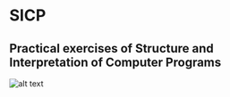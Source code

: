 # SICP
## Practical exercises of Structure and Interpretation of Computer Programs
![alt text](https://camo.githubusercontent.com/2d4115377584a4e97fcd8ba0f2d7e368bee77c2d/687474703a2f2f6d697470726573732e6d69742e6564752f736963702f67726170686963732f6d61696e2d62616e6e65722e676966)
